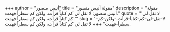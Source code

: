 +++
author = "أنيس منصور"
title = "مقولة أنيس منصور"
description = "مقولة أنيس منصور: لا تقل لي كم كتاباً قرأت، ولكن كم سطراً فهمت."
quote = '''لا تقل لي كم كتاباً قرأت، ولكن كم سطراً فهمت.'''
slug = "لا-تقل-لي-كم-كتاباً-قرأت،-ولكن-كم-سطراً-فهمت"
+++
لا تقل لي كم كتاباً قرأت، ولكن كم سطراً فهمت.

